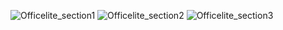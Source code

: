 ![Officelite_section1](https://user-images.githubusercontent.com/102279133/170887588-06af3f4c-f5b7-4768-9af5-af1d3e8b1612.PNG)
![Officelite_section2](https://user-images.githubusercontent.com/102279133/170887579-acad4d29-51c2-43fa-911c-a76eab6ac7a6.png)
![Officelite_section3](https://user-images.githubusercontent.com/102279133/170887587-2850bece-6f03-48d3-8c34-89cea9e74a66.PNG)

